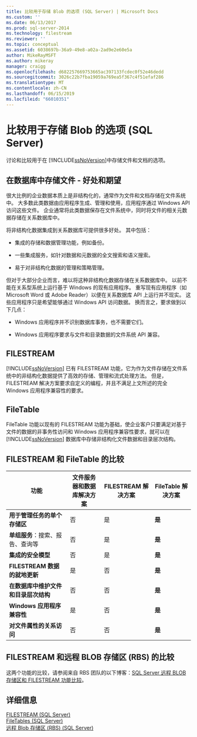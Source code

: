 ```yaml
---
title: 比较用于存储 Blob 的选项 (SQL Server) | Microsoft Docs
ms.custom: ''
ms.date: 06/13/2017
ms.prod: sql-server-2014
ms.technology: filestream
ms.reviewer: ''
ms.topic: conceptual
ms.assetid: 6038697b-36a9-49e8-a02a-2ad9e2e60e5a
author: MikeRayMSFT
ms.author: mikeray
manager: craigg
ms.openlocfilehash: d682257669753665ac397133fcdec0f52e46dedd
ms.sourcegitcommit: 3026c22b7fba19059a769ea5f367c4f51efaf286
ms.translationtype: MT
ms.contentlocale: zh-CN
ms.lasthandoff: 06/15/2019
ms.locfileid: "66010351"
---
```

# <a name="compare-options-for-storing-blobs-sql-server"></a>比较用于存储 Blob 的选项 (SQL Server)
  讨论和比较用于在 [!INCLUDE[ssNoVersion](../../includes/ssnoversion-md.md)]中存储文件和文档的选项。  
  
##  <a name="Expectations"></a> 在数据库中存储文件 - 好处和期望  
 很大比例的企业数据本质上是非结构化的，通常作为文件和文档存储在文件系统中。 大多数此类数据由应用程序生成、管理和使用，应用程序通过 Windows API 访问这些文件。 企业通常将此类数据保存在文件系统中，同时将文件的相关元数据存储在关系数据库中。  
  
 将非结构化数据集成到关系数据库可提供很多好处。 其中包括：  
  
-   集成的存储和数据管理功能，例如备份。  
  
-   一些集成服务，如针对数据和元数据的全文搜索和语义搜索。  
  
-   易于对非结构化数据的管理和策略管理。  
  
 但对于大部分企业而言，难以将这种非结构化数据存储在关系数据库中。 以前不能在关系型系统上运行基于 Windows 的现有应用程序。 重写现有应用程序（如 Microsoft Word 或 Adobe Reader）以便在关系数据库 API 上运行并不现实。 这些应用程序只是希望能够通过 Windows API 访问数据。 换而言之，要求做到以下几点：  
  
-   Windows 应用程序并不识别数据库事务，也不需要它们。  
  
-   Windows 应用程序要求与文件和目录数据的文件系统 API 兼容。  
  
##  <a name="Filestream"></a> FILESTREAM  
 [!INCLUDE[ssNoVersion](../../includes/ssnoversion-md.md)] 已有 FILESTREAM 功能，它为作为文件存储在文件系统中的非结构化数据提供了高效的存储、管理和流式处理方法。 但是，FILESTREAM 解决方案要求自定义的编程，并且不满足上文所述的完全 Windows 应用程序兼容性的要求。  
  
##  <a name="FileTables"></a> FileTable  
 FileTable 功能以现有的 FILESTREAM 功能为基础，使企业客户只要满足对基于文件的数据的非事务性访问和 Windows 应用程序兼容性要求，就可以在 [!INCLUDE[ssNoVersion](../../includes/ssnoversion-md.md)] 数据库中存储非结构化文件数据和目录层次结构。  
  
##  <a name="CompareFileTable"></a> FILESTREAM 和 FileTable 的比较  
  
|功能|文件服务器和数据库解决方案|FILESTREAM 解决方案|FileTable 解决方案|  
|-------------|---------------------------------------|-------------------------|------------------------|  
|**用于管理任务的单个存储区**|否|是|**是**|  
|**单组服务**：搜索、报告、查询等|否|是|**是**|  
|**集成的安全模型**|否|是|**是**|  
|**FILESTREAM 数据的就地更新**|是|否|**是**|  
|**在数据库中维护文件和目录层次结构**|否|否|**是**|  
|**Windows 应用程序兼容性**|是|否|**是**|  
|**对文件属性的关系访问**|否|否|**是**|  
  
##  <a name="CompareRBS"></a> FILESTREAM 和远程 BLOB 存储区 (RBS) 的比较  
 这两个功能的比较，请参阅来自 RBS 团队的以下博客：[SQL Server 远程 BLOB 存储区和 FILESTREAM 功能比较](https://go.microsoft.com/fwlink/?LinkId=210317)。  
  
##  <a name="more"></a> 详细信息  
 [FILESTREAM (SQL Server)](filestream-sql-server.md)  
 [FileTables (SQL Server)](filetables-sql-server.md)  
 [远程 Blob 存储区 (RBS) (SQL Server)](remote-blob-store-rbs-sql-server.md)  
  
